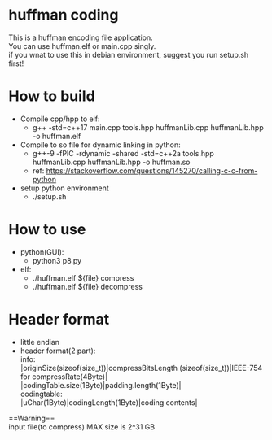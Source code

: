 huffman coding
===
This is a huffman encoding file application.<br>
You can use huffman.elf or main.cpp singly. <br>
if you wnat to use this in debian environment, suggest you run setup.sh first!<br>

# How to build
* Compile cpp/hpp to elf:
    * g++ -std=c++17 main.cpp tools.hpp huffmanLib.cpp huffmanLib.hpp -o huffman.elf
* Compile to so file for dynamic linking in python:
    * g++-9 -fPIC -rdynamic -shared -std=c++2a tools.hpp huffmanLib.cpp huffmanLib.hpp -o huffman.so
    * ref: https://stackoverflow.com/questions/145270/calling-c-c-from-python
* setup python environment
    * ./setup.sh

# How to use
* python(GUI):
    * python3 p8.py
* elf:
    * ./huffman.elf ${file} compress
    * ./huffman.elf ${file} decompress

# Header format 
 * little endian
 * header format(2 part):<br>
    info:<br>
        &#9;|originSize(sizeof(size_t))|compressBitsLength (sizeof(size_t))|IEEE-754 for compressRate(4Byte)|<br>
        &#9;|codingTable.size(1Byte)|padding.length(1Byte)|<br>
    codingtable:<br>
        &#9;|uChar(1Byte)|codingLength(1Byte)|coding contents|<br>

==Warning==<br>
input file(to compress) MAX size is 2^31 GB<br>